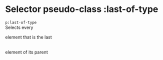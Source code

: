 # Selector pseudo-class :last-of-type

`p:last-of-type`  
Selects every <p> element that is the last <p>  
element of its parent  
